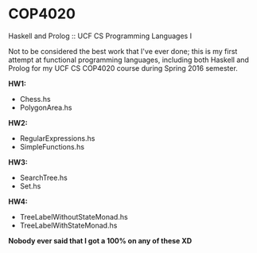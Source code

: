# COP4020
Haskell and Prolog :: UCF CS Programming Languages I

Not to be considered the best work that I've ever done; this is my first attempt at functional programming languages, including both Haskell and Prolog for my UCF CS COP4020 course during Spring 2016 semester.

**HW1:**  
- Chess.hs
- PolygonArea.hs

**HW2:**  
- RegularExpressions.hs
- SimpleFunctions.hs

**HW3:**  
- SearchTree.hs
- Set.hs

**HW4:**  
- TreeLabelWithoutStateMonad.hs
- TreeLabelWithStateMonad.hs

**Nobody ever said that I got a 100% on any of these XD**
